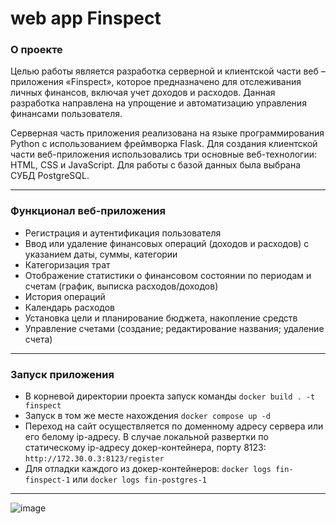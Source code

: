# **web app Finspect**

### **О проекте**
Целью работы является разработка серверной и клиентской части веб – приложения «Finspect», которое предназначено для отслеживания личных финансов, включая учет доходов и расходов. Данная разработка направлена на упрощение и автоматизацию управления финансами пользователя. <p>Серверная часть приложения реализована на языке программирования Python с использованием фреймворка Flask. Для создания клиентской части веб-приложения использовались три основные веб-технологии: HTML, CSS и JavaScript. Для работы с базой данных была выбрана СУБД PostgreSQL.</p>

---

### **Функционал веб-приложения**
- Регистрация и аутентификация пользователя
-	Ввод или удаление финансовых операций (доходов и расходов) с указанием даты, суммы, категории
-	Категоризация трат
-	Отображение статистики о финансовом состоянии по периодам и счетам (график, выписка расходов/доходов)
-	История операций
-	Календарь расходов
-	Установка цели и планирование бюджета, накопление средств 
-	Управление счетами (создание; редактирование названия; удаление счета)

---
### **Запуск приложения**
- В корневой директории проекта запуск команды `docker build . -t finspect`
- Запуск в том же месте нахождения `docker compose up -d`
- Переход на сайт осуществляется по доменному адресу сервера или его белому ip-адресу. В случае локальной развертки по статическому ip-адресу докер-контейнера, порту 8123: `http://172.30.0.3:8123/register`
- Для отладки каждого из докер-контейнеров: `docker logs fin-finspect-1` или `docker logs fin-postgres-1`
---
![image](https://github.com/juliakalina/Fin/assets/70514331/66f0fa93-759b-4937-943c-c08341e90dd8)

